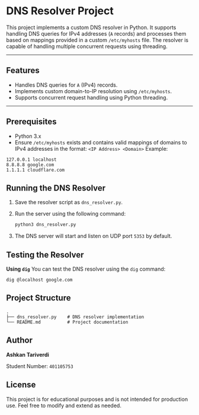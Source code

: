 # DNS Resolver Project

This project implements a custom DNS resolver in Python. It supports handling DNS queries for IPv4 addresses (`A` records) and processes them based on mappings provided in a custom `/etc/myhosts` file. The resolver is capable of handling multiple concurrent requests using threading.

---

## Features
- Handles DNS queries for `A` (IPv4) records.
- Implements custom domain-to-IP resolution using `/etc/myhosts`.
- Supports concurrent request handling using Python threading.

---

## Prerequisites
- Python 3.x
- Ensure `/etc/myhosts` exists and contains valid mappings of domains to IPv4 addresses in the format:
`<IP Address> <Domain>`
Example:

```plaintext    
127.0.0.1 localhost 
8.8.8.8 google.com 
1.1.1.1 cloudflare.com
```
## Running the DNS Resolver


1. Save the resolver script as `dns_resolver.py`.
2. Run the server using the following command:

    ```bash
    python3 dns_resolver.py
4. The DNS server will start and listen on UDP port `5353` by default.


## Testing the Resolver
**Using `dig`**
You can test the DNS resolver using the `dig` command:

    dig @localhost google.com

## Project Structure

    .
    ├── dns_resolver.py    # DNS resolver implementation
    └── README.md          # Project documentation

## Author
**Ashkan Tariverdi**

Student Number: `401105753`

## License
This project is for educational purposes and is not intended for production use. Feel free to modify and extend as needed.

